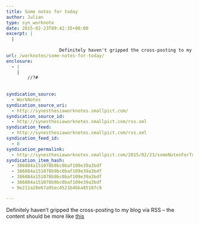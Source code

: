 ```yaml
---
title: Some notes for today
author: Julian
type: syn_worknote
date: 2015-02-23T09:42:35+00:00
excerpt: |
  |
    
    				Definitely haven't gripped the cross-posting to my blog via RSS - the content should be more like this
url: /worknotes/some-notes-for-today/
enclosure:
  - |
    |
        //?#
        
        
syndication_source:
  - WorkNotes
syndication_source_uri:
  - http://synesthesiaworknotes.smallpict.com/
syndication_source_id:
  - http://synesthesiaworknotes.smallpict.com/rss.xml
syndication_feed:
  - http://synesthesiaworknotes.smallpict.com/rss.xml
syndication_feed_id:
  - 8
syndication_permalink:
  - http://synesthesiaworknotes.smallpict.com/2015/02/23/someNotesForToday.html
syndication_item_hash:
  - 386084a151078b9bc0baf109e39a3bdf
  - 386084a151078b9bc0baf109e39a3bdf
  - 386084a151078b9bc0baf109e39a3bdf
  - 386084a151078b9bc0baf109e39a3bdf
  - 9e211a28e67a95ec4521b4bba85107c9

---
```

Definitely haven&#8217;t gripped the cross-posting to my blog via RSS &#8211; the content should be more like [this][1]

 [1]: http://synesthesiaworknotes.smallpict.com/